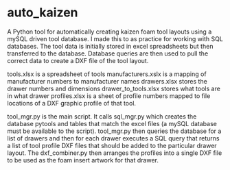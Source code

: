 # auto_kaizen
A Python tool for automatically creating kaizen foam tool layouts using a mySQL driven tool database.  I made this to as practice for working with SQL databases. The tool data is initially stored in excel spreadsheets but then transferred to the database.  Database queries are then used to pull the correct data to create a DXF file of the tool layout.

tools.xlsx is a spreadsheet of tools
manufacturers.xslx is a mapping of manufacturer numbers to manufacturer names
drawers.xlsx stores the drawer numbers and dimensions
drawer_to_tools.xlsx stores what tools are in what drawer
profiles.xlsx is a sheet of profile numbers mapped to file locations of a DXF graphic profile of that tool.

tool_mgr.py is the main script. It calls sql_mgr.py which creates the database pytools and tables that match the excel files (a mySQL database must be available to the script). tool_mgr.py then queries the database for a list of drawers and then for each drawer executes a SQL query that returns a list of tool profile DXF files that should be added to the particular drawer layout.  The dxf_combiner.py then arranges the profiles into a single DXF file to be used as the foam insert artwork for that drawer.
